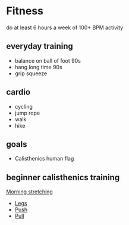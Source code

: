# Fitness

do at least 6 hours a week of 100+ BPM activity

## everyday training

- balance on ball of foot 90s
- hang long time 90s
- grip squeeze

## cardio

- cycling
- jump rope
- walk
- hike

## goals

- Calisthenics human flag

## beginner calisthenics training

[Morning stretching](./stretches/morning_stretches.md)

- [Legs](./beginner%20calisthenics/Legs.md)
- [Push](./beginner%20calisthenics/Push.md)
- [Pull](./beginner%20calisthenics/Pull.md)
